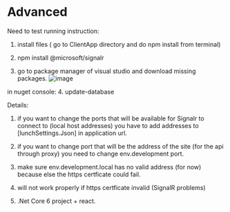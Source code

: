 # Advanced


Need to test running instruction:

1. install files ( go to ClientApp directory and do npm install from terminal)
2. npm install @microsoft/signalr


3. go to package manager of visual studio and download missing packages.
![image](https://user-images.githubusercontent.com/71297464/170661848-71e0fa1b-d1d9-47b3-9f8c-3dcad7acc0f0.png)


in nuget console:
4. update-database










Details:

1. if you want to change the ports that will be available for Signalr to connect to (local host addresses) you have to add addresses to  [lunchSettings.Json]  in application url.
2. if you want to change port that will be the address of the site (for the api through proxy) you need to change env.development port.
3. make sure env.development.local has no valid address (for now) because else the https certficate could fail.
4.  will not work properly if https certficate invalid (SignalR problems)

5. .Net Core 6 project + react. 
